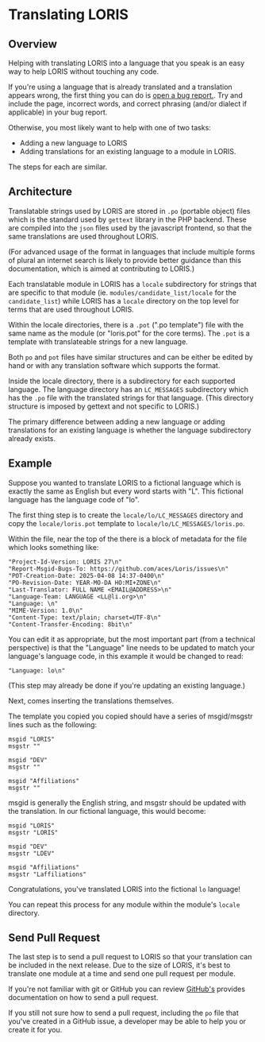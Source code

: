 # Translating LORIS

## Overview

Helping with translating LORIS into a language that you speak is
an easy way to help LORIS without touching any code.

If you're using a language that is already translated and a translation
appears wrong, the first thing you can do is [open a bug report.](https://github.com/aces/Loris/issues/new?template=bug_report.md). Try and include
the page, incorrect words, and correct phrasing (and/or dialect if applicable)
in your bug report.

Otherwise, you most likely want to help with one of two tasks:
- Adding a new language to LORIS
- Adding translations for an existing language to a module in LORIS.

The steps for each are similar.

## Architecture

Translatable strings used by LORIS are stored in `.po` (portable object)
files which is the standard used by `gettext` library in the PHP backend. These
are compiled into the `json` files used by the javascript frontend, so
that the same translations are used throughout LORIS. 

(For advanced usage of the format in languages that include multiple forms of
plural an internet search is likely to provide better guidance than this
documentation, which is aimed at contributing to LORIS.)

Each translatable module in LORIS has a `locale` subdirectory for strings that
are specific to that module (ie. `modules/candidate_list/locale` for the
`candidate_list`) while LORIS has a `locale` directory on the top level
for terms that are used throughout LORIS.

Within the locale directories, there is a `.pot` (".po template") file with
the same name as the module (or "loris.pot" for the core terms). The `.pot`
is a template with translateable strings for a new language.

Both `po` and `pot` files have similar structures and can be either be edited
by hand or with any translation software which supports the format.

Inside the locale directory, there is a subdirectory for each supported language.
The language directory has an `LC_MESSAGES` subdirectory which has the `.po` file
with the translated strings for that language. (This directory structure is imposed
by gettext and not specific to LORIS.)

The primary difference between adding a new language or adding translations for
an existing language is whether the language subdirectory already exists.

## Example 

Suppose you wanted to translate LORIS to a fictional language which is exactly
the same as English but every word starts with "L". This fictional language has
the language code of "lo".

The first thing step is to create the `locale/lo/LC_MESSAGES` directory and
copy the `locale/loris.pot` template to `locale/lo/LC_MESSAGES/loris.po`.

Within the file, near the top of the there is a block of metadata for the file
which looks something like:

```
"Project-Id-Version: LORIS 27\n"
"Report-Msgid-Bugs-To: https://github.com/aces/Loris/issues\n"
"POT-Creation-Date: 2025-04-08 14:37-0400\n"
"PO-Revision-Date: YEAR-MO-DA HO:MI+ZONE\n"
"Last-Translator: FULL NAME <EMAIL@ADDRESS>\n"
"Language-Team: LANGUAGE <LL@li.org>\n"
"Language: \n"
"MIME-Version: 1.0\n"
"Content-Type: text/plain; charset=UTF-8\n"
"Content-Transfer-Encoding: 8bit\n"
```

You can edit it as appropriate, but the most important part (from a technical
perspective) is that the "Language" line needs to be updated to match your
language's language code, in this example it would be changed to read:

```
"Language: lo\n"
```

(This step may already be done if you're updating an existing language.)

Next, comes inserting the translations themselves. 

The template you copied you copied should have a series of msgid/msgstr lines such
as the following:

```
msgid "LORIS"
msgstr ""

msgid "DEV"
msgstr ""

msgid "Affiliations"
msgstr ""
```

msgid is generally the English string, and msgstr should be updated with the
translation. In our fictional language, this would become:

```
msgid "LORIS"
msgstr "LORIS"

msgid "DEV"
msgstr "LDEV"

msgid "Affiliations"
msgstr "Laffiliations"
```

Congratulations, you've translated LORIS into the fictional `lo` language!

You can repeat this process for any module within the module's `locale`
directory.

## Send Pull Request 

The last step is to send a pull request to LORIS so that your translation
can be included in the next release. Due to the size of LORIS, it's best to translate one module at a time and send one pull request per module.

If you're not familiar with git or GitHub you can review [GitHub's](https://docs.github.com/en/pull-requests/collaborating-with-pull-requests/proposing-changes-to-your-work-with-pull-requests/creating-a-pull-request) provides documentation on how
to send a pull request.

If you still not sure how to send a pull request, including the `po` file
that you've created in a GitHub issue, a developer may be able to help you
or create it for you.
